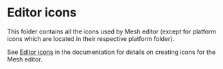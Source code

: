 # Editor icons

This folder contains all the icons used by Mesh editor (except for platform
icons which are located in their respective platform folder).

See [Editor icons](https://docs.meshengine.org/en/latest/development/editor/creating_icons.html)
in the documentation for details on creating icons for the Mesh editor.
